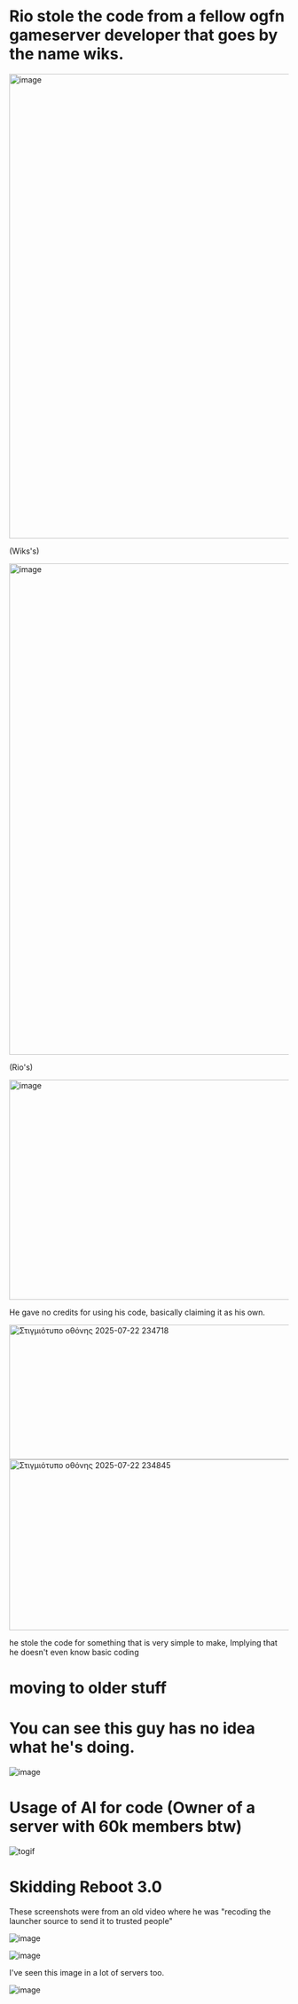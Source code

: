 # Rio stole the code from a fellow ogfn gameserver developer that goes by the name wiks.


<img width="638" height="838" alt="image" src="https://github.com/user-attachments/assets/3fabe05a-4117-476b-9b2e-f471b354350f" />


(Wiks's)

<img width="849" height="886" alt="image" src="https://github.com/user-attachments/assets/4b2549b9-62c3-4e8f-9418-a4513bcc13bb" />

(Rio's)

<img width="868" height="397" alt="image" src="https://github.com/user-attachments/assets/229b0ab5-53a2-4f80-a7a3-01f0e6dddd30" />

He gave no credits for using his code, basically claiming it as his own.


<img width="879" height="243" alt="Στιγμιότυπο οθόνης 2025-07-22 234718" src="https://github.com/user-attachments/assets/7ac2097e-bae7-4294-9ef4-d44224949d21" />


<img width="1202" height="308" alt="Στιγμιότυπο οθόνης 2025-07-22 234845" src="https://github.com/user-attachments/assets/721d9a1d-96c4-4cde-a304-cdbd8a4eb5fa" />

he stole the code for something that is very simple to make, Implying that he doesn't even know basic coding

# moving to older stuff

# You can see this guy has no idea what he's doing.
![image](https://github.com/user-attachments/assets/f288d346-1d52-4b24-ac3a-1583bbed939b)


# Usage of AI for code (Owner of a server with 60k members btw)

![togif](https://github.com/user-attachments/assets/9e28fdda-0034-4168-b783-15fe2055345c)


# Skidding Reboot 3.0 

These screenshots were from an old video where he was "recoding the launcher source to send it to trusted people"

![image](https://github.com/user-attachments/assets/2087fd5c-2319-4883-b908-39f0e753313b)

![image](https://github.com/user-attachments/assets/2a8aeca4-602f-4929-8398-428ff2ad7d10)

I've seen this image in a lot of servers too.

![image](https://github.com/user-attachments/assets/a1489557-17ea-4472-b4d8-59fa6c7ad594)
